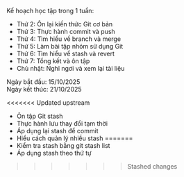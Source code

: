 Kế hoạch học tập trong 1 tuần:
- Thứ 2: Ôn lại kiến thức Git cơ bản
- Thứ 3: Thực hành commit và push
- Thứ 4: Tìm hiểu về branch và merge
- Thứ 5: Làm bài tập nhóm sử dụng Git
- Thứ 6: Tìm hiểu về stash và revert
- Thứ 7: Tổng kết và ôn tập
- Chủ nhật: Nghỉ ngơi và xem lại tài liệu

Ngày bắt đầu: 15/10/2025  
Ngày kết thúc: 21/10/2025

<<<<<<< Updated upstream
- Ôn tập Git stash
- Thực hành lưu thay đổi tạm thời
- Áp dụng lại stash để commit
- Hiểu cách quản lý nhiều stash
=======
- Kiểm tra stash bằng git stash list
- Áp dụng stash theo thứ tự
>>>>>>> Stashed changes
